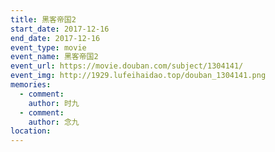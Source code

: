 ```yaml
---
title: 黑客帝国2
start_date: 2017-12-16
end_date: 2017-12-16
event_type: movie
event_name: 黑客帝国2
event_url: https://movie.douban.com/subject/1304141/
event_img: http://1929.lufeihaidao.top/douban_1304141.png
memories:
  - comment: 
    author: 时九
  - comment: 
    author: 念九
location: 
---
```

